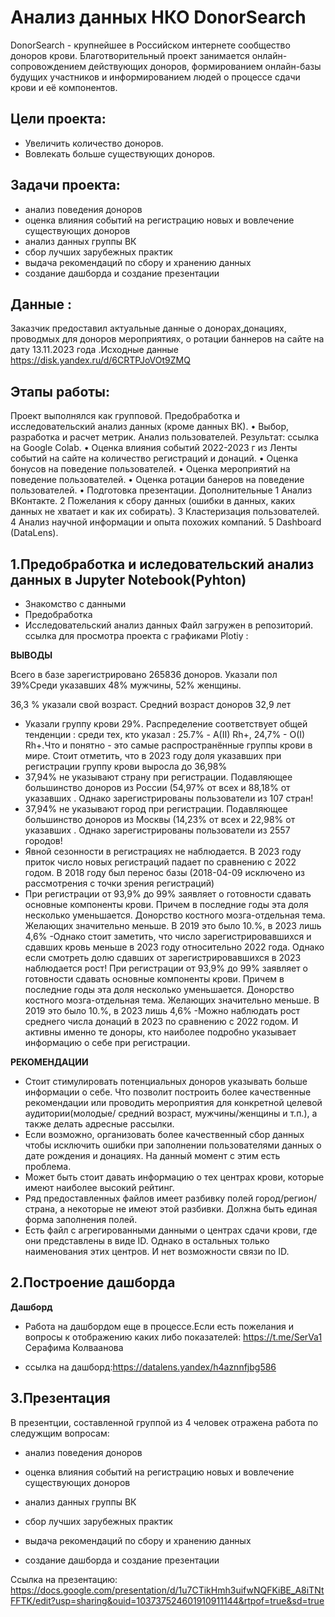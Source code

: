 # Анализ данных НКО DonorSearch
DonorSearch - крупнейшее в Российском интернете сообщество доноров крови. Благотворительный проект занимается онлайн-сопровождением действующих доноров, формированием онлайн-базы будущих участников и информированием людей о процессе сдачи крови и её компонентов.
## Цели проекта:
- Увеличить количество доноров.
- Вовлекать больше существующих доноров.
## Задачи проекта:
- анализ поведения доноров
- оценка влияния событий на регистрацию новых и вовлечение существующих доноров
- анализ данных группы ВК
- сбор лучших зарубежных практик
- выдача рекомендаций по сбору и хранению данных
- создание дашборда и создание презентации
## Данные : 
Заказчик предоставил актуальные данные о донорах,донациях, проводмых для доноров мероприятиях, о ротации баннеров на сайте на дату  13.11.2023 года .Исходные данные
https://disk.yandex.ru/d/6CRTPJoVOt9ZMQ
## Этапы работы: 
Проект выполнялся как групповой.
Предобработка и исследовательский анализ данных (кроме данных ВК).
• Выбор, разработка и расчет метрик. Анализ пользователей. Результат: ссылка на Google
Colab.
• Оценка влияния событий 2022-2023 г из Ленты событий на сайте на количество регистраций
и донаций.
• Оценка бонусов на поведение пользователей.
• Оценка мероприятий на поведение пользователей.
• Оценка ротации банеров на поведение пользователей.
• Подготовка презентации.
Дополнительные
1 Анализ ВКонтакте.
2 Пожелания к сбору данных (ошибки в данных, каких данных не хватает и как их собирать).
3 Кластеризация пользователей.
4 Анализ научной информации и опыта похожих компаний.
5 Dashboard (DataLens).
## 1.Предобработка и иследовательский анализ данных в Jupyter Notebook(Pyhton)
 - Знакомство с данными
 - Предобработка
 - Исследовательский анализ данных
   Файл загружен в репозиторий.
   ссылка для просмотра проекта с графиками Plotiy :
 
  **ВЫВОДЫ**
  
   Всего в базе зарегистрировано 265836 доноров. Указали пол 39%Среди указавших 48% мужчины, 52% женщины.

36,3 % указали свой возраст. Средний возраст доноров 32,9 лет

- Указали группу крови 29%. Распределение соответствует общей тенденции : среди тех, кто указал : 25.7% - A(II) Rh+, 24,7% - O(I) Rh+.Что и понятно - это самые распространённые группы крови в мире. Стоит отметить, что в 2023 году доля указавших при регистрации группу крови выросла до 36,98%
- 37,94% не указывают страну при регистрации. Подавляющее большинство доноров из России (54,97% от всех и 88,18% от указавших . Однако зарегистрированы пользователи из 107 стран!
- 37,94% не указывают город при регистрации. Подавляющее большинство доноров из Москвы (14,23% от всех и 22,98% от указавших . Однако зарегистрированы пользователи из 2557 городов!
- Явной сезонности в регистрациях не наблюдается. В 2023 году приток число новых регистраций падает по сравнению с 2022 годом. В 2018 году был перенос базы (2018-04-09 исключено из рассмотрения с точки зрения регистраций)
- При регистрации от 93,9% до 99% заявляет о готовности сдавать основные компоненты крови. Причем в последние годы эта доля несколько уменьшается. Донорство костного мозга-отдельная тема. Желающих значительно меньше. В 2019 это было 10.%, в 2023 лишь 4,6%
-Однако стоит заметить, что число зарегистрировавшихся и сдавших кровь меньше в 2023 году относительно 2022 года. Однако если смотреть долю сдавших от зарегистрировавшихся в 2023 наблюдается рост! При регистрации от 93,9% до 99% заявляет о готовности сдавать основные компоненты крови. Причем в последние годы эта доля несколько уменьшается. Донорство костного мозга-отдельная тема. Желающих значительно меньше. В 2019 это было 10.%, в 2023 лишь 4,6%
-Можно наблюдать рост среднего числа донаций в 2023 по сравнению с 2022 годом. И активны именно те доноры, кто наиболее подробно указывает информацию о себе при регистрации.

**РЕКОМЕНДАЦИИ**

- Стоит стимулировать потенциальных доноров указывать больше информации о себе. Что позволит построить более качественные рекомендации или проводить мероприятия  для конкретной целевой аудитории(молодые/ средний возраст, мужчины/женщины и т.п.), а также делать адресные рассылки.
- Если возможно, организовать более качественный сбор данных чтобы исключить ошибки при заполнении пользователями данных о дате рождения и донациях. На данный момент с этим есть проблема.
- Может быть стоит давать информацию о тех центрах крови, которые имеют наиболее высокий рейтинг.
- Ряд предоставленных файлов имеет разбивку полей город/регион/страна, а некоторые не имеют этой разбивки. Должна быть единая форма заполнения полей.
- Есть файл с агрегированными данными о центрах сдачи крови, где они представлены в виде ID. Однако в остальных только наименования этих центров. И нет возможности связи по ID.
## 2.Построение дашборда
  **Дашборд**
    
- Работа на дашбордом еще в процессе.Если есть пожелания и вопросы к отображению каких либо показателей: <https://t.me/SerVa1> Серафима Колваанова
    
- ссылка на дашборд:<https://datalens.yandex/h4aznnfjbg586>
## 3.Презентация
В презентции, составленной группой из 4 человек отражена работа по следужщим вопросам:
    
- анализ поведения доноров

- оценка влияния событий на регистрацию новых и вовлечение существующих доноров

- анализ данных группы ВК

- сбор лучших зарубежных практик

- выдача рекомендаций по сбору и хранению данных

- создание дашборда и создание презентации

Ссылка на презентацию: <https://docs.google.com/presentation/d/1u7CTikHmh3uifwNQFKiBE_A8iTNtFFTK/edit?usp=sharing&ouid=103737524601910911144&rtpof=true&sd=true>
